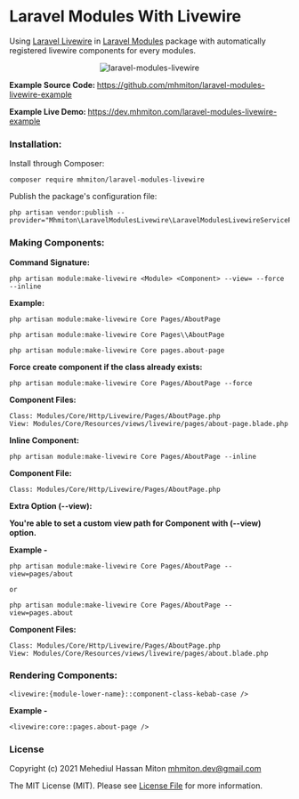 # Laravel Modules With Livewire

Using [Laravel Livewire](https://github.com/livewire/livewire) in [Laravel Modules](https://github.com/nWidart/laravel-modules) package with automatically registered livewire components for every modules.

<p align="center">
    <img src="https://dev.mhmiton.com/laravel-modules-livewire-example/public/assets/images/laravel-modules-livewire.png" alt="laravel-modules-livewire">
</p>

<p align="left">
    <strong>Example Source Code: </strong><a href="https://github.com/mhmiton/laravel-modules-livewire-example" target="_blank">https://github.com/mhmiton/laravel-modules-livewire-example</a>
</p>

<p align="left">
    <strong>Example Live Demo: </strong> <a href="https://dev.mhmiton.com/laravel-modules-livewire-example" target="_blank">https://dev.mhmiton.com/laravel-modules-livewire-example</a>
</p>

### Installation:

Install through Composer:

```
composer require mhmiton/laravel-modules-livewire
```

Publish the package's configuration file:

```
php artisan vendor:publish --provider="Mhmiton\LaravelModulesLivewire\LaravelModulesLivewireServiceProvider"
```

### Making Components:

**Command Signature:**

`php artisan module:make-livewire <Module> <Component> --view= --force --inline`

**Example:**

```
php artisan module:make-livewire Core Pages/AboutPage

php artisan module:make-livewire Core Pages\\AboutPage

php artisan module:make-livewire Core pages.about-page
```

**Force create component if the class already exists:**

`php artisan module:make-livewire Core Pages/AboutPage --force`

**Component Files:**

```
Class: Modules/Core/Http/Livewire/Pages/AboutPage.php
View: Modules/Core/Resources/views/livewire/pages/about-page.blade.php
```

**Inline Component:**

`php artisan module:make-livewire Core Pages/AboutPage --inline`

**Component File:**

`Class: Modules/Core/Http/Livewire/Pages/AboutPage.php`


**Extra Option (--view):**

**You're able to set a custom view path for Component with (--view) option.**

**Example -**

```
php artisan module:make-livewire Core Pages/AboutPage --view=pages/about

or

php artisan module:make-livewire Core Pages/AboutPage --view=pages.about
```

**Component Files:**

```
Class: Modules/Core/Http/Livewire/Pages/AboutPage.php
View: Modules/Core/Resources/views/livewire/pages/about.blade.php
```


### Rendering Components:

`<livewire:{module-lower-name}::component-class-kebab-case />`

**Example -**

`<livewire:core::pages.about-page />`

### License

Copyright (c) 2021 Mehediul Hassan Miton <mhmiton.dev@gmail.com>

The MIT License (MIT). Please see [License File](LICENSE.md) for more information.
